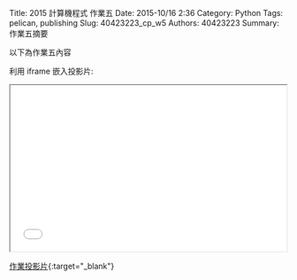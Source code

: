 Title: 2015 計算機程式 作業五
Date: 2015-10/16 2:36
Category: Python
Tags: pelican, publishing
Slug: 40423223_cp_w5
Authors: 40423223
Summary: 作業五摘要

以下為作業五內容

利用 iframe 嵌入投影片:

<iframe src="40423223_cp_w5_p.html" width="500" height="300"></iframe>

[作業投影片](40423223_cp_w5_p.html){:target="_blank"}